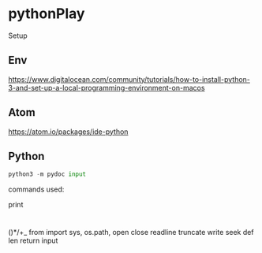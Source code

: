 # pythonPlay

Setup

## Env
https://www.digitalocean.com/community/tutorials/how-to-install-python-3-and-set-up-a-local-programming-environment-on-macos

## Atom
https://atom.io/packages/ide-python

## Python  
```python
python3 -m pydoc input
```

commands used:

print
#
()*/+_
from
import sys, os.path,
open
close
readline
truncate
write
seek
def
len
return
input
